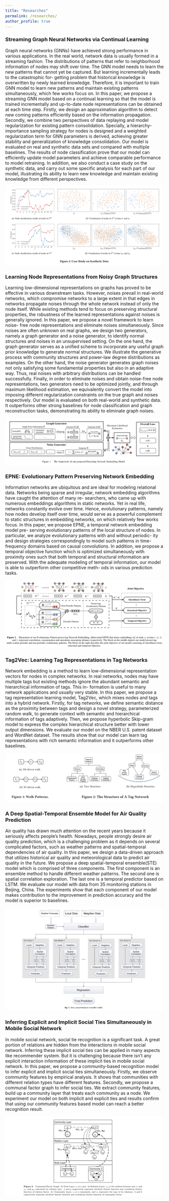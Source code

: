 ```yaml
---
title: "Researches"
permalink: /researches/
author_profile: true
---
```


### Streaming Graph Neural Networks via Continual Learning
Graph neural networks (GNNs) have achieved strong performance in various applications. In the real world, network data is usually formed in a streaming fashion. The distributions of patterns that refer to neighborhood information of nodes may shift over time. The GNN model needs to learn the new patterns that cannot yet be captured. But learning incrementally leads to the catastrophic for- getting problem that historical knowledge is overwritten by newly learned knowledge. Therefore, it is important to train GNN model to learn new patterns and maintain existing patterns simultaneously, which few works focus on. In this paper, we propose a streaming GNN model based on a continual learning so that the model is trained incrementally and up-to-date node representations can be obtained at each time step. Firstly, we design an approximation algorithm to detect new coming patterns efficiently based on the information propagation. Secondly, we combine two perspectives of data replaying and model regularization for existing pattern consolidation. Specially, a hierarchy-importance sampling strategy for nodes is designed and a weighted regularization term for GNN parameters is derived, achieving greater stability and generalization of knowledge consolidation. Our model is evaluated on real and synthetic data sets and compared with multiple baselines. The results of node classification prove that our model can efficiently update model parameters and achieve comparable performance to model retraining. In addition, we also conduct a case study on the synthetic data, and carry out some specific analysis for each part of our model, illustrating its ability to learn new knowledge and maintain existing knowledge from different perspectives.

![](../images/my_images/continualgnn.png)

### Learning Node Representations from Noisy Graph Structures
Learning low-dimensional representations on graphs has proved to be effective in various downstream tasks. However, noises prevail in real-world networks, which compromise networks to a large extent in that edges in networks propagate noises through the whole network instead of only the node itself. While existing methods tend to focus on preserving structural properties, the robustness of the learned representations against noises is generally ignored.
In this paper, we propose a novel framework to learn noise- free node representations and eliminate noises simultaneously. Since noises are often unknown on real graphs, we design two generators, namely a graph generator and a noise generator, to identify normal structures and noises in an unsupervised setting. On the one hand, the graph generator serves as a unified scheme to incorporate any useful graph prior knowledge to generate normal structures. We illustrate the generative process with community structures and power-law degree distributions as examples. On the other hand, the noise generator generates graph noises not only satisfying some fundamental properties but also in an adaptive way. Thus, real noises with arbitrary distributions can be handled successfully. Finally, in order to eliminate noises and obtain noise-free node representations, two generators need to be optimized jointly, and through maximum likelihood estimation, we equivalently convert the model into imposing different regularization constraints on the true graph and noises respectively. Our model is evaluated on both real-world and synthetic data. It outperforms other strong baselines for node classification and graph reconstruction tasks, demonstrating its ability to eliminate graph noises.

![](../images/my_images/denne.png)


### EPNE: Evolutionary Pattern Preserving Network Embedding
Information networks are ubiquitous and are ideal for modeling relational data. Networks being sparse and irregular, network embedding algorithms have caught the attention of many re- searchers, who came up with numerous embeddings algorithms in static networks. Yet in real life, networks constantly evolve over time. Hence, evolutionary patterns, namely how nodes develop itself over time, would serve as a powerful complement to static structures in embedding networks, on which relatively few works focus. In this paper, we propose EPNE, a temporal network embedding model pre- serving evolutionary patterns of the local structure of nodes. In particular, we analyze evolutionary patterns with and without periodic- ity and design strategies correspondingly to model such patterns in time-frequency domains based on causal convolutions. In addition, we propose a temporal objective function which is optimized simultaneously with proximity ones such that both temporal and structural information are preserved. With the adequate modeling of temporal information, our model is able to outperform other competitive meth- ods in various prediction tasks.

![](../images/my_images/epne.png)

### Tag2Vec: Learning Tag Representations in Tag Networks
Network embedding is a method to learn low-dimensional representation vectors for nodes in complex networks. In real networks, nodes may have multiple tags but existing methods ignore the abundant semantic and hierarchical information of tags. This in- formation is useful to many network applications and usually very stable. In this paper, we propose a tag representation learning model, Tag2Vec, which mixes nodes and tags into a hybrid network. Firstly, for tag networks, we define semantic distance as the proximity between tags and design a novel strategy, parameterized random walk, to generate context with semantic and hierarchical information of tags adaptively. Then, we propose hyperbolic Skip-gram model to express the complex hierarchical structure better with lower output dimensions. We evaluate our model on the NBER U.S. patent dataset and WordNet dataset. The results show that our model can learn tag representations with rich semantic information and it outperforms other baselines.

![](../images/my_images/tag2vec.png)

### A Deep Spatial-Temporal Ensemble Model for Air Quality Prediction
Air quality has drawn much attention on the recent years because it seriously affects people’s health. Nowadays, people strongly desire air quality prediction, which is a challenging problem as it depends on several complicated factors, such as weather patterns and spatial-temporal dependencies of air quality. In this paper, we design a data-driven approach that utilizes historical air quality and meteorological data to predict air quality in the future. We propose a deep spatial-temporal ensemble(STE) model which is comprised of three components. The first component is an ensemble method to handle different weather patterns. The second one is spatial correlation exploration. The last one is a temporal predictor based on LSTM. We evaluate our model with data from 35 monitoring stations in Beijing, China. The experiments show that each component of our model makes contribution to the improvement in prediction accuracy and the model is superior to baselines.

![](../images/my_images/ste.png)

### Inferring Explicit and Implicit Social Ties Simultaneously in Mobile Social Network
In mobile social network, social tie recognition is a significant task. A great portion of relations are hidden from the interactions in mobile social network. Inferring these implicit social ties can be applied in many aspects like recommender system. But it is challenging because there isn’t any explicit interaction information of these implicit ties in mobile social network. In this paper, we propose a community-based recognition model to infer explicit and implicit social ties simultaneously. Firstly, we observe community features by empirical analysis. It shows that communities with different relation types have different features. Secondly, we propose a communal factor graph to infer social ties. We extract community features, build up a community layer that treats each community as a node. We experiment our model on both implicit and explicit ties and results confirm that using our community features based model can reach a better recognition result.

![](../images/my_images/socialtie.png)